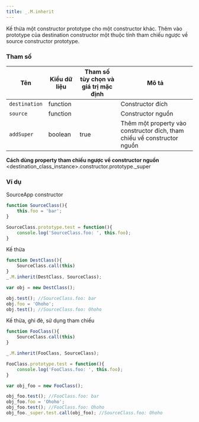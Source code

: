 ```yaml
---
title: _.M.inherit
---
```


Kế thừa một constructor prototype cho một constructor khác.
Thêm vào prototype của destination constructor một thuộc tính tham chiếu ngược về source constructor prototype.

### Tham số
<table class="table table-striped">
    <thead>
    <tr>
        <th>Tên</th>
        <th>Kiểu dữ liệu</th>
        <th>Tham số tùy chọn và giá trị mặc định</th>
        <th>Mô tả</th>
    </tr>
    </thead>
    <tbody>
    <tr>
        <td><code>destination</code></td>
        <td>function</td>
        <td></td>
        <td>Constructor đích</td>
    </tr>
    <tr>
        <td><code>source</code></td>
        <td>function</td>
        <td></td>
        <td>Constructor nguồn</td>
    </tr>
    <tr>
        <td><code>addSuper</code></td>
        <td>boolean</td>
        <td>true</td>
        <td>Thêm một property vào constructor đích, tham chiếu về constructor nguồn</td>
    </tr>
    </tbody>
</table>

<div class="alert alert-info">
    <strong>Cách dùng property tham chiếu ngược về constructor nguồn</strong><br>
    &lt;destination_class_instance&gt;.constructor.prototype._super
</div>

### Ví dụ
SourceApp constructor
```js
function SourceClass(){
    this.foo = 'bar';
}

SourceClass.prototype.test = function(){
    console.log('SourceClass.foo: ', this.foo);
}
```

Kế thừa
```js
function DestClass(){
    SourceClass.call(this)
}
_.M.inherit(DestClass, SourceClass);

var obj = new DestClass();

obj.test(); //SourceClass.foo: bar
obj.foo = 'Ohoho';
obj.test(); //SourceClass.foo: Ohoho
```

Kế thừa, ghi đè, sử dụng tham chiếu
```js
function FooClass(){
    SourceClass.call(this)
}

_.M.inherit(FooClass, SourceClass);

FooClass.prototype.test = function(){
    console.log('FooClass.foo: ', this.foo);
}

var obj_foo = new FooClass();

obj_foo.test(); //FooClass.foo: bar
obj_foo.foo = 'Ohoho';
obj_foo.test(); //FooClass.foo: Ohoho
obj_foo._super.test.call(obj_foo); //SourceClass.foo: Ohoho
```

